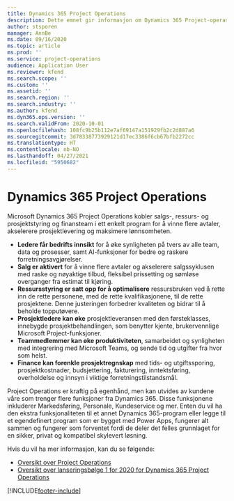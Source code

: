 ```yaml
---
title: Dynamics 365 Project Operations
description: Dette emnet gir informasjon om Dynamics 365 Project-operasjoner.
author: stsporen
manager: AnnBe
ms.date: 09/16/2020
ms.topic: article
ms.prod: ''
ms.service: project-operations
audience: Application User
ms.reviewer: kfend
ms.search.scope: ''
ms.custom: ''
ms.assetid: ''
ms.search.region: ''
ms.search.industry: ''
ms.author: kfend
ms.dyn365.ops.version: ''
ms.search.validFrom: 2020-10-01
ms.openlocfilehash: 108fc9b25b112e7af69147a151929fb2c2d887a6
ms.sourcegitcommit: 3d78338773929121d17ec3386f6cb67bfb2272cc
ms.translationtype: HT
ms.contentlocale: nb-NO
ms.lasthandoff: 04/27/2021
ms.locfileid: "5950682"
---
```

# <a name="dynamics-365-project-operations"></a>Dynamics 365 Project Operations

Microsoft Dynamics 365 Project Operations kobler salgs-, ressurs- og prosjektstyring og finansteam i ett enkelt program for å vinne flere avtaler, akselerere prosjektlevering og maksimere lønnsomheten.

-   **Ledere får bedrifts innsikt** for å øke synligheten på tvers av alle team, data og prosesser, samt AI-funksjoner for bedre og raskere forretningsavgjørelser.
-   **Salg er aktivert** for å vinne flere avtaler og akselerere salgssyklusen med raske og nøyaktige tilbud, fleksibel prissetting og sømløse overganger fra estimat til kjøring.
-   **Ressursstyring er satt opp for å optimalisere** ressursbruken ved å rette inn de rette personene, med de rette kvalifikasjonene, til de rette prosjektene. Denne justeringen forbedrer kvaliteten og bidrar til å beholde topputøvere.
-   **Prosjektledere kan øke** prosjektleveransen med den førsteklasses, innebygde prosjektbehandlingen, som benytter kjente, brukervennlige Microsoft Project-funksjoner.
-   **Teammedlemmer kan øke produktiviteten**, samarbeidet og synligheten med integrering med Microsoft Teams, og sende tid og utgifter fra hvor som helst.
-   **Finance kan forenkle prosjektregnskap** med tids- og utgiftssporing, prosjektkostnader, budsjettering, fakturering, inntektsføring, overholdelse og innsyn i viktige forretningstilstandsmål.

Project Operations er kraftig på egenhånd, men kan utvides av kundene våre som trenger flere funksjoner fra Dynamics 365. Disse funksjonene inkluderer Markedsføring, Personale, Kundeservice og mer. Enten du vil ha den ekstra funksjonaliteten til et annet Dynamics 365-program eller legge til et egendefinert program som er bygget med Power Apps, fungerer alt sammen og fungerer som forventet fordi de deler det felles grunnlaget for en sikker, privat og kompatibel skylevert løsning.

Hvis du vil ha mer informasjon, kan du se følgende:

- [Oversikt over Project Operations](https://dynamics.microsoft.com/en-us/project-operations/overview/)
- [Oversikt over lanseringsbølge 1 for 2020 for Dynamics 365 Project Operations](/dynamics365-release-plan/2020wave1/dynamics365-project-operations/)



[!INCLUDE[footer-include](includes/footer-banner.md)]
